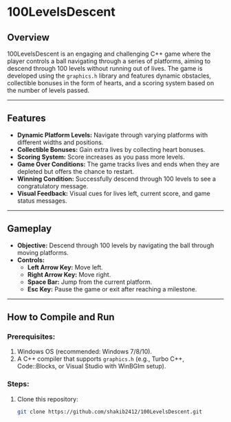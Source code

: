 # 100LevelsDescent

## Overview
100LevelsDescent is an engaging and challenging C++ game where the player controls a ball navigating through a series of platforms, aiming to descend through 100 levels without running out of lives. The game is developed using the `graphics.h` library and features dynamic obstacles, collectible bonuses in the form of hearts, and a scoring system based on the number of levels passed.

---

## Features
- **Dynamic Platform Levels:** Navigate through varying platforms with different widths and positions.
- **Collectible Bonuses:** Gain extra lives by collecting heart bonuses.
- **Scoring System:** Score increases as you pass more levels.
- **Game Over Conditions:** The game tracks lives and ends when they are depleted but offers the chance to restart.
- **Winning Condition:** Successfully descend through 100 levels to see a congratulatory message.
- **Visual Feedback:** Visual cues for lives left, current score, and game status messages.

---

## Gameplay
- **Objective:** Descend through 100 levels by navigating the ball through moving platforms.
- **Controls:**
  - **Left Arrow Key:** Move left.
  - **Right Arrow Key:** Move right.
  - **Space Bar:** Jump from the current platform.
  - **Esc Key:** Pause the game or exit after reaching a milestone.

---

## How to Compile and Run
### Prerequisites:
1. Windows OS (recommended: Windows 7/8/10).
2. A C++ compiler that supports `graphics.h` (e.g., Turbo C++, Code::Blocks, or Visual Studio with WinBGIm setup).

### Steps:
1. Clone this repository:
   ```bash
   git clone https://github.com/shakib2412/100LevelsDescent.git
